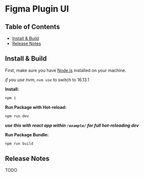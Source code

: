 # Figma Plugin UI

## Table of Contents

- [Install & Build](#install--build)
- [Release Notes](#release-notes)

## Install & Build

First, make sure you have [Node.js](https://nodejs.org) installed on your machine.

_if you use nvm_, `nvm use` to switch to 16.13.1

**Install:**

```bash
npm i
```

**Run Package with Hot-reload:**

```bash
npm run dev
```

***use this with react app within `/example/` for full hot-reloading dev***

**Run Package Bundle:**

```bash
npm run build
```

## Release Notes

TODO
